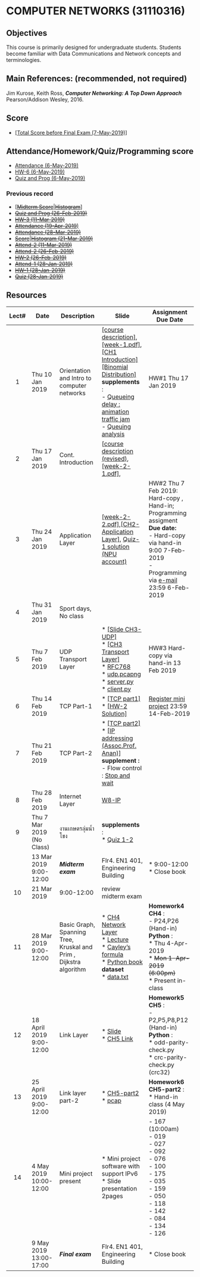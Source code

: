 # COMPUTER NETWORKS (31110316)

## Objectives
 This course is  primarily designed for undergraduate students. Students become familiar with Data Communications and Network concepts and terminologies.

## Main References: (recommended, not required)

Jim Kurose, Keith Ross, ***Computer Networking: A Top Down Approach***  Pearson/Addison Wesley, 2016.
## Score
* [[Total Score before Final Exam (7-May-2019)]](https://drive.google.com/open?id=1A-yMBHedizXzeCQhRfyl5zcf8y6acl79)


## Attendance/Homework/Quiz/Programming score
* [Attendance (6-May-2019)](https://drive.google.com/open?id=1Eb3prwWufakvFoextp6wkwKPnkCFEJPE)
* [HW-6 (6-May-2019)](https://drive.google.com/file/d/1YSoevRr-p0PSLwJxliMj0hjeNuUPXQ9n/view?usp=sharing)
* [Quiz and Prog (6-May-2019)](https://drive.google.com/file/d/1413ng57hfbwZMYKj6MdDHGDOM7I4Wiaw/view?usp=sharing)

### Previous record
* [[<s>Midterm Score</s>](https://drive.google.com/file/d/1WvKfqFk5w2vqxsnnoKUm274F2eOsrgGh/view?usp=sharing)|[<s>Histogram</s>](https://drive.google.com/file/d/1ARqon-ig6iou9VjahB7VFTFG5iV3mrms/view?usp=sharing)]
* [<s>Quiz and Prog (26-Feb-2019)</s>](https://drive.google.com/file/d/1rSIzQKv2eO3RYsDJdwveYBnpk2JdeNe3/view?usp=sharing)
* [<s>HW-3 (11-Mar-2019)</s>](https://drive.google.com/file/d/1bELS8BTAgXGfwCrmy-AXG5ly2-arYWub/view?usp=sharing)
* [<s>Attendance (19-Apr-2019</s>)](https://drive.google.com/open?id=1ewxBlzu_YzGjR3FSmhA9U4AjQB3ha6FU)
* [<s>Attendance (28-Mar-2019)</s>](https://drive.google.com/file/d/1--ukamRLMpW8ouOJNWy8PT58bTlOg-EF/view?usp=sharing)
* [<s>Score</s>](https://drive.google.com/file/d/1E2A_McrixvyK7GG-MrQVCZBvN7Srz5KL/view?usp=sharing)|[<s>Histogram (21-Mar-2019)</s>](https://drive.google.com/open?id=1WvE2Z358RMVBr7tFlg4Z7FcGqPukyK4R)
* [<s>Attend-2 (11-Mar-2019)</s>](https://drive.google.com/file/d/1VHL5uWeOa8_3SDXIw1N3yDsB2GfbuI3-/view?usp=sharing)
* [<s>Attend-2 (26-Feb-2019)</s>](https://drive.google.com/file/d/1Rq0RxnpmCfB5dWf5GpE2oNFjMLQfGWBU/view?usp=sharing)
* [<s>HW-2 (26-Feb-2019)</s>](https://drive.google.com/file/d/1hHRgCkDai3rhKXLh6C4Cx2iIchNDUaMp/view?usp=sharing)
* [<s>Attend-1 (28-Jan-2019)</s>](https://drive.google.com/open?id=1s4g2jqVaxdGEWpW-WrN7Gof_nCA9I4kg)
* [<s>HW-1 (28-Jan-2019)</s>](https://drive.google.com/open?id=16qJK3_zNXaRlJNeXwiao7vpdkH5z4p22)
* [<s>Quiz (28-Jan-2019)</s>](https://drive.google.com/open?id=1_ND6w2pP1JczI5qsRIj1U-w6J1KFuFIo)

## Resources 

| Lect# | Date | Description  |Slide| Assignment Due Date |
|:-----:|------|-------------|----|---------------------|
|  1 |Thu 10 Jan 2019| Orientation and Intro to computer networks| [[course description]](https://drive.google.com/open?id=1b4xUxLcNIRcNJVhsneF34xMjuDu4fgQ4), [[week-1.pdf]](https://drive.google.com/open?id=1xMhiEERIa1mZbZFEC62IO4_QRAaXblpp), [[CH1 Introduction]](https://drive.google.com/open?id=1biVHO2Df_sKDbTi-6UeUyvXy7ccxVDLM) [[Binomial Distribution]](https://drive.google.com/open?id=195B0Vb2iqSOi36s7G0rpFwtk9He_BuO6)<br> **supplements** :<br> - [Queueing delay : animation traffic jam](http://www.traffic-simulation.de/roadworks.html) <br> - [Queuing analysis](http://www.cs.toronto.edu/~marbach/COURSES/CSC358_S19_1/delay.pdf) | HW\#1 Thu 17 Jan 2019 |
|2   |Thu 17 Jan 2019| Cont. Introduction  |[[course description (revised)](https://drive.google.com/open?id=1grWRaHZ_ZXtcnHJyhtAtv2ffofEAiorc), [[week-2-1.pdf]](https://drive.google.com/open?id=1hV9nLMVci7RROyTCqz2GxLIgg81WU917), | |
|3   |Thu 24 Jan 2019| Application Layer  |[[week-2-2.pdf]](https://drive.google.com/file/d/1vDzpDOj86bIRAy7U-KFuIe7FLd1B1vkB/view?usp=sharing),[[CH2-Application Layer]](https://drive.google.com/open?id=1q4siKqIODb1clwWhln5IWm4Qni8HCZp0), [Quiz-1 solution (NPU account)](https://drive.google.com/open?id=1hsGcM7kLM4-xu2qUOTbT18OgiKA7_jf9) |HW\#2 Thu 7 Feb 2019: Hard-copy , Hand-in; Programming assigment <br> **Due date:** <br> - Hard-copy via hand-in 9:00 7-Feb-2019 <br> - Programming via [e-mail](mailto:songrit@npu.ac.th) 23:59 6-Feb-2019  |
|   4   |Thu 31 Jan 2019      | Sport days, No class  |    | |
|   5   |Thu 7 Feb 2019  |  UDP Transport Layer   |* [[Slide CH3-UDP]](https://drive.google.com/file/d/1nRquo0iv4zcN7S9q0qbupWRw4LnrbC0r/view?usp=sharing)<br>* [[CH3 Transport Layer]](https://drive.google.com/open?id=1YyjEYHvbJp0xXoyygPHtp-aRCkKCFmYF)<br>* [RFC768](http://www.faqs.org/rfcs/rfc768.html)<br>* [udp.pcapng](https://drive.google.com/file/d/16jzhsrK4emv4oh-6ddPrkmHcoN8waexE/view?usp=sharing) <br> * [server.py](https://gist.github.com/songritk/8b0a07008044c49d62527591a14fc23e#file-server-py)<br>* [client.py](https://gist.github.com/songritk/1d283ce0eb67653f92541e9e973b1c17#file-client-py)   | HW#3 Hard-copy via hand-in 13 Feb 2019                    | 
|   6   | Thu 14 Feb 2019| TCP Part-1 | * [[TCP part1]](https://drive.google.com/file/d/1FgpReapIVc5AVQlAt1sIbBnfe0iweFPo/view?usp=sharing) <br>* [[HW-2 Solution]](https://drive.google.com/file/d/1Eh8uUJxqIqyXlH-WvzxsTym5SdAsYcqp/view?usp=sharing)              |[Register mini project](https://goo.gl/forms/F4qt9ppTCgK5d2NL2) 23:59 14-Feb-2019 |
|   7   | Thu 21 Feb 2019 | TCP Part-2  | * [[TCP part2]](https://drive.google.com/file/d/1BKxhdGByD6aLOB1BFxX3r2-xqiFNe65x/view?usp=sharing) <br> * [[IP addressing (Assoc.Prof. Anan)]](https://www.cpe.ku.ac.th/~anan/myhomepage/wp-content/uploads/2018/08/2018-12-IP-address.pdf) <br> **supplement :** <br> - Flow control : [Stop and wait](https://www.youtube.com/watch?v=3xM8ycomsfo&list=PLvFG2xYBrYAQCyz4Wx3NPoYJOFjvU7g2Z&index=12)  ||
|   8   | Thu 28 Feb 2019      |  Internet Layer            |   [W8-IP](https://drive.google.com/file/d/1DxsN-4viAenMZaGKZKfDFg0exEVoAPY5/view?usp=sharing)                  ||
|   9   | Thu 7 Mar 2019 (No Class)    |  งานเกษตรลุ่มน้ำโขง            |**supplements** :<br> * [Quiz 1-2](https://drive.google.com/drive/folders/1-wjyvDTQxxsaPP0c_t_pXtlJWo2e1-EA?usp=sharing)                     ||
|       | 13 Mar 2019   9:00-12:00    | ***Midterm exam*** | Flr4. EN1 401, Engineering Building | * 9:00-12:00 <br>* Close book|
|   10  | 21 Mar 2019     | 9:00-12:00  | review midterm exam  ||
|   11  | 28 Mar 2019   9:00-12:00 | Basic Graph, Spanning Tree, Kruskal and Prim , Dijkstra algorithm  | * [CH4 Network Layer](https://drive.google.com/file/d/104LVTZ3nqx5BEmRQjM9g5TNU51gbid5U/view?usp=sharing) <br> * [Lecture](https://drive.google.com/file/d/1XsM5Ybm-dsrRZ08MMmZJCosY3NRPtxiP/view?usp=sharing) <br> * [Cayley’s formula](https://drive.google.com/file/d/1Mn_gVuOA3herFJxTDU8LpMtu5kdBIXvD/view?usp=sharing)<br> * [Python book](w12/python-structure.pdf)  <br> **dataset** <br> * [data.txt](w12/data.txt)                    |**Homework4 CH4** : <br> - P24,P26 (Hand-in) <br> **Python** :<br> * Thu 4-Apr-2019 <br> * <s>Mon 1-Apr-2019 (6:00pm)</s> <br> * Present in-class |
|   12  |18 April 2019 9:00-12:00|Link Layer| * [Slide](https://drive.google.com/file/d/1PvDtXGps56wR0Vi3BBeznyi-BjMynsZq/view?usp=sharing) <br> * [CH5 Link](https://drive.google.com/file/d/1LiEUuYRFei47iDbkD3jltkzFCuC0CQKk/view?usp=sharing)                    |**Homework5 CH5** : <br> - P2,P5,P8,P12 (Hand-in) <br>**Python** : <br> * odd-parity-check.py <br> * crc-parity-check.py (crc32)|
|   13  |25 April 2019 9:00-12:00|Link layer part-2| * [CH5-part2](https://drive.google.com/file/d/1eQ-PXP-k_AfApJYr0cGUnlWaWmLkJn0j/view?usp=sharing)<br> * [pcap](https://drive.google.com/drive/folders/19Cu2kAI5hl-tYQbPgnh_UE1DApRPZ-tX?usp=sharing)                     | **Homework6 CH5-part2** : <br> * Hand-in class (4 May 2019)|
|   14  |4 May 2019 10:00-12:00| Mini project present|*  Mini project software with support IPv6 <br> * Slide presentation 2pages |- 167 (10:00am) <br>- 019 <br>- 027 <br>- 092 <br>- 076 <br>- 100 <br>- 175 <br>- 035 <br>- 159 <br>- 050 <br>- 118 <br>- 142 <br>- 084 <br>- 134 <br>- 126 <br>  |                   
| | 9 May 2019 13:00-17:00     | ***Final exam***   |  Flr4. EN1 401, Engineering Building               |* Close book    |
